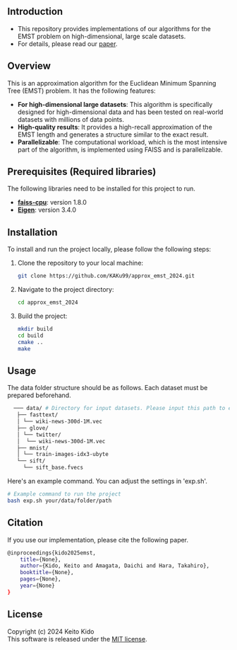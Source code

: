 ## Introduction
* This repository provides implementations of our algorithms for the EMST problem on high-dimensional, large scale datasets.
* For details, please read our [paper]().
## Overview

This is an approximation algorithm for the Euclidean Minimum Spanning Tree (EMST) problem. It has the following features:

- **For high-dimensional large datasets**: This algorithm is specifically designed for high-dimensional data and has been tested on real-world datasets with millions of data points.
- **High-quality results**: It provides a high-recall approximation of the EMST length and generates a structure similar to the exact result.
- **Parallelizable**: The computational workload, which is the most intensive part of the algorithm, is implemented using FAISS and is parallelizable.

## Prerequisites (Required libraries)

The following libraries need to be installed for this project to run.

- **[faiss-cpu](https://github.com/facebookresearch/faiss)**: version 1.8.0
- **[Eigen](https://eigen.tuxfamily.org/index.php?title=Main_Page)**: version 3.4.0
  
## Installation

To install and run the project locally, please follow the following steps:

1. Clone the repository to your local machine:
    ```bash
    git clone https://github.com/KAKu99/approx_emst_2024.git
    ```

2. Navigate to the project directory:
    ```bash
    cd approx_emst_2024
    ```

3. Build the project:
   ```bash
   mkdir build
   cd build
   cmake ..
   make
   ```

## Usage

The data folder structure should be as follows. Each dataset must be prepared beforehand.

```bash
  ─── data/ # Directory for input datasets. Please input this path to exp.sh. 
   ├── fasttext/
   │ └── wiki-news-300d-1M.vec
   ├── glove/
   │ └── twitter/
   │  └── wiki-news-300d-1M.vec
   ├── mnist/
   │ └── train-images-idx3-ubyte
   └── sift/
     └── sift_base.fvecs
```

Here's an example command. You can adjust the settings in 'exp.sh'.

```bash
# Example command to run the project
bash exp.sh your/data/folder/path
```
## Citation
If you use our implementation, please cite the following paper.
```bash
@inproceedings{kido2025emst,
    title={None},  
    author={Kido, Keito and Amagata, Daichi and Hara, Takahiro},  
    booktitle={None},  
    pages={None},  
    year={None}  
}
```


## License
Copyright (c) 2024 Keito Kido  
This software is released under the [MIT license](https://github.com/KAKu99/approx_emst_2024/blob/master/LICENSE.txt).
